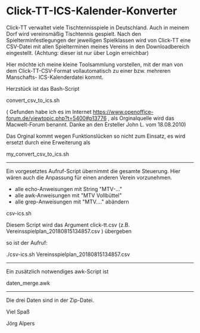# Click-TT-ICS-Kalender-Konverter


Click-TT verwaltet viele Tischtennisspiele in Deutschland. Auch in meinem Dorf wird vereinsmäßig Tischtennis gespielt.
Nach den Spielterminfestlegungen der jeweiligen Spielklassen wird von Click-TT eine CSV-Datei mit allen 
Spielterminen meines Vereins in den Downloadbereich eingestellt. (Achtung: dieser ist nur über Login erreichbar)

Hier möchte ich meine kleine Toolsammlung vorstellen, mit der man von dem Click-TT-CSV-Format vollautomatisch 
zu einer bzw. mehreren Manschafts- ICS-Kalenderdatei kommt.


Herzstück ist das Bash-Script 

convert_csv_to_ics.sh

( Gefunden habe ich es im Internet https://www.openoffice-forum.de/viewtopic.php?t=5400#p13776 , als Orginalquelle wird das
Macwelt-Forum benannt. Danke an den Ersteller John L. vom 18.08.2010) 


Das Orginal kommt wegen Funktionslücken so nicht zum Einsatz, es wird ersetzt durch eine Erweiterung als

my_convert_csv_to_ics.sh

*****************************************************************************************************************
Ein vorgesetztes Aufruf-Script übernimmt die gesamte Steuerung. 
Hier wären auch die Anpassung für einen anderen Verein vorzunehmen.

- alle echo-Anweisungen mit String "MTV-..."
- alle awk-Anweisungen mit "MTV Vollbüttel"
- alle grep-Anweisungen mit "MTV...."
abändern

csv-ics.sh


Diesem Script wird das Argument click-tt.csv (z.B. Vereinsspielplan_20180815134857.csv ) übergeben


so ist der Aufruf:

./csv-ics.sh Vereinsspielplan_20180815134857.csv


*****************************************************************************************************************
Ein zusätzlich notwendiges awk-Script ist 

daten_merge.awk

*****************************************************************************************************************
Die drei Daten sind in der Zip-Datei.


Viel Spaß

Jörg Alpers
 


